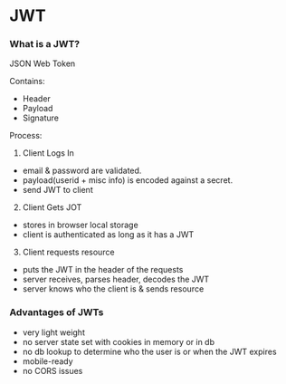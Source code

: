 # JWT

### What is a JWT?
JSON Web Token

Contains: 
+ Header
+ Payload
+ Signature

Process:
1. Client Logs In
  + email & password are validated. 
  + payload(userid + misc info) is encoded against a secret. 
  + send JWT to client
2. Client Gets JOT
  + stores in browser local storage
  + client is authenticated as long as it has a JWT
3. Client requests resource
  + puts the JWT in the header of the requests
  + server receives, parses header, decodes the JWT
  + server knows who the client is & sends resource

### Advantages of JWTs
+ very light weight
+ no server state set with cookies in memory or in db
+ no db lookup to determine who the user is or when the JWT expires
+ mobile-ready
+ no CORS issues

